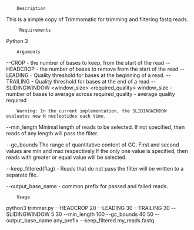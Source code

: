         Description

This is a simple copy of Trimmomatiс for trimming and filtering fastq reads.

         Requirements

Python 3
        
        Arguments

--CROP - the number of bases to keep, from the start of the read
--HEADCROP - the number of bases to remove from the start of the read
--LEADING - Quality threshold for bases at the beginning of a read. 
--TRAILING - Quality threshold for bases at the end of a read
--SLIDINGWINDOW <window_size> <required_quality>
        window_size - number of bases to average across 
        required_quality - average quality required
        
        Warning: In the current implementation, the SLIDINGWINDOW evaluates new N nucleotides each time.

--min_length Minimal length of reads to be selected. If not specified, then reads of any length will pass the filter.

--gc_bounds 
The range of quantitative content of GC. First and second values are min and max respectively.If the only one value is specified, then reads with greater or equal value will be selected.

--keep_filtered(flag) - Reads that do not pass the filter will be written to a separate file.

--output_base_name - common prefix for passed and failed reads.

        Usage

python3 trimmer.py --HEADCROP 20 --LEADING 30 --TRAILING 30 --SLIDINGWINDOW 5 30 --min_length 100 --gc_bounds 40 50 --output_base_name any_prefix --keep_filtered my_reads.fastq



        




         
